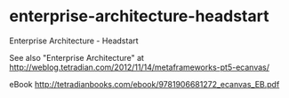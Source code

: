 # enterprise-architecture-headstart
Enterprise Architecture - Headstart

See also "Enterprise Architecture" at http://weblog.tetradian.com/2012/11/14/metaframeworks-pt5-ecanvas/

eBook http://tetradianbooks.com/ebook/9781906681272_ecanvas_EB.pdf
